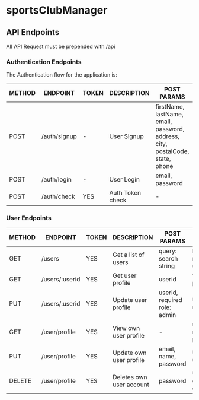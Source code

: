 # sportsClubManager

## API Endpoints

All API Request must be prepended with /api


### Authentication Endpoints

The Authentication flow for the application is:

METHOD | ENDPOINT         | TOKEN | DESCRIPTION              | POST PARAMS                                     | RETURNS
-------|------------------|-------|--------------------------|-------------------------------------------------|--------------------
POST   | /auth/signup     | -     | User Signup              | firstName, lastName, email, password, address, city, postalCode, state, phone            | token
POST   | /auth/login      | -     | User Login               | email, password                              | token
POST   | /auth/check      | YES   | Auth Token check         | -                                               |

### User Endpoints

METHOD | ENDPOINT         | TOKEN | DESCRIPTION              | POST PARAMS                                     | RETURNS
-------|------------------|-------|--------------------------|-------------------------------------------------|--------------------
GET    | /users           | YES   | Get a list of users      | query: search string                            | List of matching users
GET    | /users/:userid   | YES   | Get user profile         | userid                                          | full user profile
PUT    | /users/:userid   | YES   | Update user profile      | userid, required role: admin                    | Updated user data
GET    | /user/profile    | YES   | View own user profile    | -                                               | username, name, email, posts
PUT    | /user/profile    | YES   | Update own user profile  | email, name, password                           | Updated user data
DELETE | /user/profile    | YES   | Deletes own user account | password                                        | User deletion confirmation

